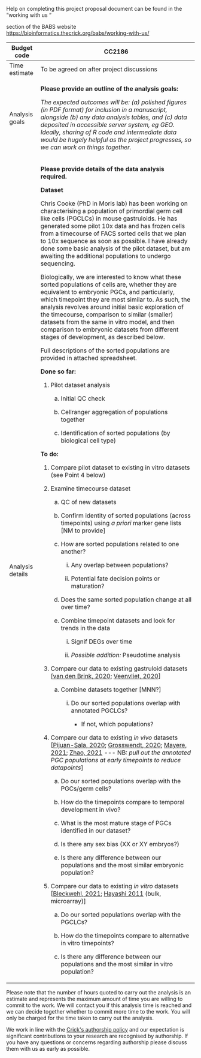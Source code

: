 Help on completing this project proposal document can be found in the
“working with us “

section of the BABS website
<https://bioinformatics.thecrick.org/babs/working-with-us/>

<table>
<thead>
<tr class="header">
<th>Budget code</th>
<th>CC2186</th>
</tr>
</thead>
<tbody>
<tr class="odd">
<td>Time estimate</td>
<td>To be agreed on after project discussions</td>
</tr>
<tr class="even">
<td>Analysis goals</td>
<td><p><strong>Please provide an outline of the analysis goals:</strong></p>
<p><em>The expected outcomes will be: (a) polished figures (in PDF format) for inclusion in a manuscript, alongside (b) any data analysis tables, and (c) data deposited in accessible server system, eg GEO. Ideally, sharing of R code and intermediate data would be hugely helpful as the project progresses, so we can work on things together.</em></p></td>
</tr>
<tr class="odd">
<td>Analysis details</td>
<td><p><strong>Please provide details of the data analysis required.</strong> </p>
<p><strong>Dataset</strong></p>
<p>Chris Cooke (PhD in Moris lab) has been working on characterising a population of primordial germ cell like cells (PGCLCs) in mouse gastruloids. He has generated some pilot 10x data and has frozen cells from a timecourse of FACS sorted cells that we plan to 10x sequence as soon as possible. I have already done some basic analysis of the pilot dataset, but am awaiting the additional populations to undergo sequencing.</p>
<p>Biologically, we are interested to know what these sorted populations of cells are, whether they are equivalent to embryonic PGCs, and particularly, which timepoint they are most similar to. As such, the analysis revolves around initial basic exploration of the timecourse, comparison to similar (smaller) datasets from the same in vitro model, and then comparison to embryonic datasets from different stages of development, as described below.</p>
<p>Full descriptions of the sorted populations are provided in attached spreadsheet.</p>
<p><strong>Done so far:</strong></p>
<ol type="1">
<li><p>Pilot dataset analysis</p>
<ol type="a">
<li><p>Initial QC check</p></li>
<li><p>Cellranger aggregation of populations together</p></li>
<li><p>Identification of sorted populations (by biological cell type)</p></li>
</ol></li>
</ol>
<p><strong>To do:</strong></p>
<ol type="1">
<li><p>Compare pilot dataset to existing in vitro datasets (see Point 4 below)</p></li>
<li><p>Examine timecourse dataset</p>
<ol type="a">
<li><p>QC of new datasets</p></li>
<li><p>Confirm identity of sorted populations (across timepoints) using <em>a priori</em> marker gene lists [NM to provide]</p></li>
<li><p>How are sorted populations related to one another?</p>
<ol type="i">
<li><p>Any overlap between populations?</p></li>
<li><p>Potential fate decision points or maturation?</p></li>
</ol></li>
<li><p>Does the same sorted population change at all over time?</p></li>
<li><p>Combine timepoint datasets and look for trends in the data</p>
<ol type="i">
<li><p>Signif DEGs over time</p></li>
<li><p><em>Possible addition:</em> Pseudotime analysis</p></li>
</ol></li>
</ol></li>
<li><p>Compare our data to existing gastruloid datasets [<a href="https://www.nature.com/articles/s41586-020-2024-3">van den Brink, 2020</a>; <a href="https://www.science.org/doi/10.1126/science.aba4937">Veenvliet, 2020</a>]</p>
<ol type="a">
<li><p>Combine datasets together [MNN?]</p>
<ol type="i">
<li><p>Do our sorted populations overlap with annotated PGCLCs?</p>
<ul>
<li><p>If not, which populations?</p></li>
</ul></li>
</ol></li>
</ol></li>
<li><p>Compare our data to existing <em>in vivo</em> datasets [<a href="https://www.nature.com/articles/s41556-020-0489-9">Pijuan-Sala, 2020</a>; <a href="https://www.nature.com/articles/s41586-020-2552-x">Grosswendt, 2020</a>; <a href="https://faseb.onlinelibrary.wiley.com/doi/full/10.1096/fj.202002420R">Mayere, 2021</a>; <a href="https://www.nature.com/articles/s41467-021-27172-0">Zhao, 2021</a> --- NB: <em>pull out the annotated PGC populations at early timepoints to reduce datapoints</em>]</p>
<ol type="a">
<li><p>Do our sorted populations overlap with the PGCs/germ cells?</p></li>
<li><p>How do the timepoints compare to temporal development in vivo?</p></li>
<li><p>What is the most mature stage of PGCs identified in our dataset?</p></li>
<li><p>Is there any sex bias (XX or XY embryos?)</p></li>
<li><p>Is there any difference between our populations and the most similar embryonic population?</p></li>
</ol></li>
<li><p>Compare our data to existing <em>in vitro</em> datasets [<a href="https://www.ncbi.nlm.nih.gov/pmc/articles/PMC8486853/">Bleckwehl, 2021</a>; <a href="https://www.sciencedirect.com/science/article/pii/S0092867411007719">Hayashi 2011</a> (bulk, microarray)]</p>
<ol type="a">
<li><p>Do our sorted populations overlap with the PGCLCs?</p></li>
<li><p>How do the timepoints compare to alternative in vitro timepoints?</p></li>
<li><p>Is there any difference between our populations and the most similar in vitro population?</p></li>
</ol></li>
</ol></td>
</tr>
</tbody>
</table>

Please note that the number of hours quoted to carry out the analysis is
an estimate and represents the maximum amount of time you are willing to
commit to the work. We will contact you if this analysis time is reached
and we can decide together whether to commit more time to the work. You
will only be charged for the time taken to carry out the analysis.

We work in line with the [Crick's authorship
policy](https://intranet.crick.ac.uk/our-crick/research-integrity/pages/publication-authorship)
and our expectation is significant contributions to your research are
recognised by authorship. If you have any questions or concerns
regarding authorship please discuss them with us as early as possible.
